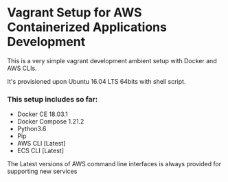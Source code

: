 # Vagrant Setup for AWS Containerized Applications Development

This is a very simple vagrant development ambient setup with Docker and AWS CLIs.

It's provisioned upon Ubuntu 16.04 LTS 64bits with shell script.

### This setup includes so far:

- Docker CE 18.03.1
- Docker Compose 1.21.2
- Python3.6
- Pip
- AWS CLI [Latest]
- ECS CLI [Latest]

The Latest versions of AWS command line interfaces is always provided for supporting new services